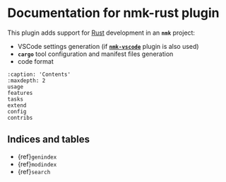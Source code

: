 # Documentation for nmk-rust plugin

This plugin adds support for [Rust](https://www.rust-lang.org/) development in an **`nmk`** project:
* VSCode settings generation (if [**`nmk-vscode`**](https://github.com/dynod/nmk-vscode) plugin is also used)
* **`cargo`** tool configuration and manifest files generation
* code format

```{toctree}
:caption: 'Contents'
:maxdepth: 2
usage
features
tasks
extend
config
contribs
```

## Indices and tables

- {ref}`genindex`
- {ref}`modindex`
- {ref}`search`
